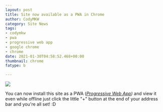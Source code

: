 ```yaml
---
layout: post
title: Site now available as a PWA in Chrome
author: CodyMKW
category: Site News
tags:
- codymkw
- pwa
- progressive web app
- google chrome
- chrome
date: 2021-01-30T04:58:52.468+00:00
thumbnail: chrome
fatype: b

---
```

![](https://i.imgur.com/e2b68Hf.gif)

You can now install this site as a PWA ([_Progressive Web App_](https://en.wikipedia.org/wiki/Progressive_web_application)_)_ and view it even while offline just click the little "+" button at the end of your address bar and you're all set! :D